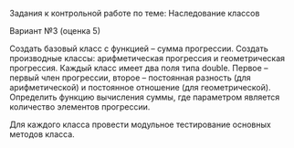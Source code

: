 Задания  к контрольной работе по теме: Наследование классов

Вариант №3 (оценка 5)

Создать базовый класс с функцией – сумма прогрессии. 
Создать производные классы: арифметическая прогрессия и геометрическая прогрессия. 
Каждый класс имеет два поля типа double. 
Первое – первый член прогрессии, второе – постоянная разность (для арифметической) и постоянное отношение (для геометрической). 
Определить функцию вычисления суммы, где параметром является количество элементов прогрессии. 
 
Для каждого класса провести модульное тестирование основных методов класса.
